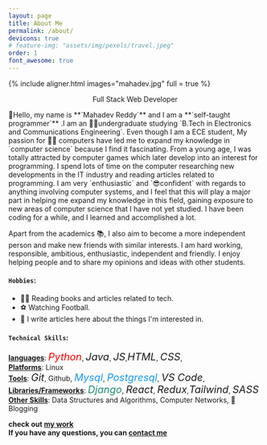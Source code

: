 ```yaml
---
layout: page
title: About Me
permalink: /about/
devicons: true
# feature-img: "assets/img/pexels/travel.jpeg"
order: 1
font_awesome: true
---
```

{% include aligner.html images="mahadev.jpg" full = true %} 

<p style="text-align:center;">Full Stack Web Developer</p>
👋Hello, my name is **`Mahadev Reddy`** and I am a **`self-taught programmer`** .I am an 👨‍🎓undergraduate studying `B.Tech  in Electronics and Communications Engineering`. Even though I am a ECE student, My passion for  👨‍💻 computers have led me to expand my knowledge in `computer science` because I find it fascinating. From a young age, I was totally attracted by computer games which later develop into an interest for programming. I spend lots of time on the computer researching new developments in the IT industry and reading articles related to programming. I am very `enthusiastic` and `😎confident` with regards to anything involving computer systems, and I feel that this will play a major part in helping me expand my knowledge in this field, gaining exposure to new areas of computer science that I have not yet studied. I have been coding for a while, and I learned and accomplished a lot.

Apart from the academics 📚, I also aim to become a more independent person and make new friends with similar interests. I am hard working, responsible, ambitious, enthusiastic, independent and friendly. I enjoy helping people and to share my opinions and ideas with other students.

#### `Hobbies`:
* 🙇‍♂️ Reading books and articles related to tech.
* ⚽ Watching Football.
* 📝 I write articles here about the things I'm interested in.

#### `Technical Skills`:
 **<u>languages</u>**: <i style="color:red;font-size:20px;" class="devicon-python-plain-wordmark colored">Python</i>, <i class="devicon-java-plain-wordmark colored" style="font-size:20px;">Java</i>, <i class="devicon-javascript-plain colored" style="font-size:20px;">JS</i>,<i class="devicon-html5-plain-wordmark colored" style="font-size:20px;">HTML</i>, <i class="devicon-css3-plain-wordmark colored" style="font-size:20px;">CSS</i>,<i class="devicon-c-plain colored" style="font-size:20px;"></i> <br/>
 **<u>Platforms</u>**:  <i class="fa-brands fa-linux" style="font-size:20px;color:#1B98F5;"></i>Linux<br/>
 **<u>Tools</u>**: <i class="devicon-git-plain-wordmark colored" style="font-size:20px;">Git</i>, <i class="fa-brands fa-github" style="font-size:20px;"></i>Github, <i class="devicon-mysql-plain-wordmark colored" style="font-size:20px;color:#1B98F5;">Mysql</i>, <i class="devicon-postgresql-plain-wordmark colored" style="font-size:20px;color:#1B98F5;">Postgresql</i>, <i class="devicon-vscode-plain colored" style="font-size:20px;">VS Code</i>,<br>
 **<u>Libraries/Frameworks</u>**: <i class="devicon-django-plain-wordmark colored" style="font-size:20px;color:#1C8D73;">Django</i>, <i class="devicon-react-original-wordmark colored" style="font-size:20px;">React</i>, <i class="devicon-redux-original colored" style="font-size:20px;">Redux</i>,<i class="devicon-tailwindcss-plain colored" style="font-size:20px;">Tailwind</i>, <i class="devicon-sass-original colored" style="font-size:20px;">SASS</i><br/> 
 **<u>Other Skills</u>**: <i class="devicon-thealgorithms-plain colored"></i> Data Structures and Algorithms, <i class="fa-solid fa-network-wired"></i> Computer Networks, 📝Blogging <br/>


**check out [my work](/portfolio/)**<br>
**If you have any questions, you can [contact me](mailto:Mahadev.clever@gmail.com)**